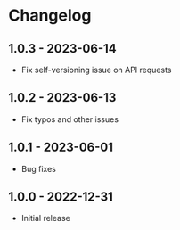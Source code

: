 # Changelog

## 1.0.3 - 2023-06-14
- Fix self-versioning issue on API requests

## 1.0.2 - 2023-06-13
- Fix typos and other issues

## 1.0.1 - 2023-06-01
- Bug fixes

## 1.0.0 - 2022-12-31
- Initial release
